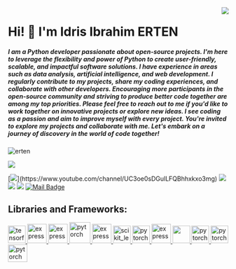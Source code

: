 <img align='right' src="https://github-readme-stats.vercel.app/api?username=idrisibrahimerten&show_icons=true">

# Hi! 👋  I'm Idris Ibrahim ERTEN 
##### I am a Python developer passionate about open-source projects. I'm here to leverage the flexibility and power of Python to create user-friendly, scalable, and impactful software solutions. I have experience in areas such as data analysis, artificial intelligence, and web development. I regularly contribute to my projects, share my coding experiences, and collaborate with other developers. Encouraging more participants in the open-source community and striving to produce better code together are among my top priorities. Please feel free to reach out to me if you'd like to work together on innovative projects or explore new ideas. I see coding as a passion and aim to improve myself with every project. You're invited to explore my projects and collaborate with me. Let's embark on a journey of discovery in the world of code together!

<p align="left"> <img src="https://komarev.com/ghpvc/?username=idrisibrahimerten" alt="erten" /> </p>

[![](https://img.shields.io/youtube/channel/subscribers/UC3oe0sDGulLFQBhhxkxo3mg?style=social)](https://www.youtube.com/channel/UC3oe0sDGulLFQBhhxkxo3mg)

[![](https://img.shields.io/badge/youtube-%23FF0000.svg?&style=for-the-badge&logo=youtube&logoColor=white")](https://www.youtube.com/channel/UC3oe0sDGulLFQBhhxkxo3mg)
[![](https://img.shields.io/badge/twitter-%231DA1F2.svg?&style=for-the-badge&logo=twitter&logoColor=white)](https://twitter.com/idrisibrahimert)
[![](https://img.shields.io/badge/linkedin-%230077B5.svg?&style=for-the-badge&logo=linkedin&logoColor=white)](https://www.linkedin.com/in/idris-ibrahim-erten-72370a1b7/)
[![](https://img.shields.io/badge/instagram-%23E4405F.svg?&style=for-the-badge&logo=instagram&logoColor=white)](https://www.instagram.com/idrisibrahimertenofficial/)
[![Mail Badge](https://img.shields.io/badge/idrisibrahimerten@gmail.com-c14438?style=for-the-badge&logo=Gmail&logoColor=white&link=mailto:idrisibrahimerten@gmail.com)](mailto:idrisibrahimerten@gmail.com)

 ## Libraries and Frameworks:

<p align="left"> 
     <a href="https://www.tensorflow.org" target="_blank"> <img src="https://www.vectorlogo.zone/logos/tensorflow/tensorflow-icon.svg" alt="tensorflow" width="40" height="40"/> </a> 
     <a href="https://numpy.org/" target="_blank"> <img src="https://encrypted-tbn0.gstatic.com/images?q=tbn:ANd9GcS2JRr92k_oDy42tMe3RPwfU0r_5Rk_S2jwlU2WphT94jFMCRCbjASEZ7j1wbD2CPOzx6w&usqp=CAU" alt="express" width="44" height="44" / > </a>
    <a href="https://matplotlib.org/" target="_blank"> <img src="https://static.javatpoint.com/tutorial/matplotlib/images/matplotlib-tutorial.png" alt="express" width="44" height="44"/> </a> 
    <a href="https://www.anaconda.com/" target="_blank"> <img src="https://encrypted-tbn0.gstatic.com/images?q=tbn:ANd9GcToZuGFq2Tj9gvDP6Dm7w5TeYGrmCy0KOtwc8tvDsy606EmhjdsUZV_qx-RbQGhA-KDW3Y&usqp=CAU" alt="pytorch" width="48" height="48" /> </a> 
    <a href="https://seaborn.pydata.org/" target="_blank"> <img src="https://pbs.twimg.com/media/EhGuwXWXgAEERcn.png" alt="express" width="44" height="44"/> </a> 
    <a href="https://scikit-learn.org/" target="_blank"> <img src="https://upload.wikimedia.org/wikipedia/commons/0/05/Scikit_learn_logo_small.svg" alt="scikit_learn" width="40" height="40"/> </a>
    <a href="https://pytorch.org/" target="_blank"> <img src="https://www.vectorlogo.zone/logos/pytorch/pytorch-icon.svg" alt="pytorch" width="40" height="40"/> </a> 
     <a href="https://pandas.pydata.org/" target="_blank"> <img src="https://pandas.pydata.org/static/img/pandas_mark.svg" alt="express" width="44" height="44"/> </a>
  <a href="https://www.scipy.org/"> <img src="https://miro.medium.com/max/400/1*ejeltApvDzDBB9izIwnyiQ.png" width="40" height="40"/> </a>
     <a href="https://spacy.io/" target="_blank"> <img src="https://pbs.twimg.com/profile_images/699256981287100416/7-7zis8f_400x400.png" alt="pytorch" width="40" height="40"/> </a> 
    <a href="https://keras.io/" target="_blank"> <img src="https://upload.wikimedia.org/wikipedia/commons/thumb/a/ae/Keras_logo.svg/1200px-Keras_logo.svg.png" alt="pytorch" width="40" height="40"/> </a>   
    <a href="https://opencv.org/" target="_blank"> <img src="https://www.kindpng.com/picc/m/376-3766513_opencv-icon-hd-png-download.png" alt="pytorch" width="44" height="40"/> </a> 
</p>
